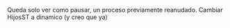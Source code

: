 Queda solo ver como pausar, un proceso previamente reanudado.
Cambiar HijosST a dinamico
(y creo que ya)
